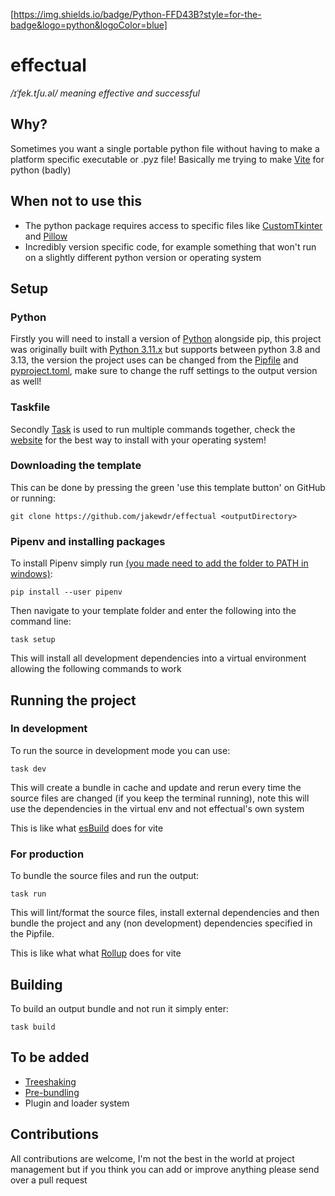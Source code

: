 [https://img.shields.io/badge/Python-FFD43B?style=for-the-badge&logo=python&logoColor=blue]
# effectual

*/ɪˈfek.tʃu.əl/ meaning effective and successful*

## Why?

Sometimes you want a single portable python file without having to make a platform specific executable or .pyz file! Basically me trying to make [Vite](https://vite.dev/) for python (badly)

## When not to use this

- The python package requires access to specific files like [CustomTkinter](https://github.com/TomSchimansky/CustomTkinter/wiki/Packaging#windows-pyinstaller-auto-py-to-exe) and [Pillow](https://python-pillow.org/)
- Incredibly version specific code, for example something that won't run on a slightly different python version or operating system

## Setup

### Python

Firstly you will need to install a version of [Python](https://www.python.org/) alongside pip, this project was originally built with [Python 3.11.x](https://www.python.org/downloads/release/python-31110/) but supports between python 3.8 and 3.13, the version the project uses can be changed from the [Pipfile](https://bilard.medium.com/change-python-version-in-pipenv-1ac7b8f9b7b9) and [pyproject.toml]("https://packaging.python.org/en/latest/guides/writing-pyproject-toml/#python-requires"), make sure to change the ruff settings to the output version as well!

### Taskfile

Secondly [Task](https://taskfile.dev) is used to run multiple commands together, check the [website](https://taskfile.dev/installation/) for the best way to install with your operating system!

### Downloading the template

This can be done by pressing the green 'use this template button' on GitHub or running:

    git clone https://github.com/jakewdr/effectual <outputDirectory>

### Pipenv and installing packages

To install Pipenv simply run [(you made need to add the folder to PATH in windows)](https://github.com/Atri-Labs/atrilabs-engine/discussions/586):

    pip install --user pipenv

Then navigate to your template folder and enter the following into the command line:

    task setup

This will install all development dependencies into a virtual environment allowing the following commands to work

## Running the project

### In development

To run the source in development mode you can use:

    task dev

This will create a bundle in cache and update and rerun every time the source files are changed (if you keep the terminal running), note this will use the dependencies in the virtual env and not effectual's own system

This is like what [esBuild](https://esbuild.github.io/) does for vite

### For production

To bundle the source files and run the output:

    task run

This will lint/format the source files, install external dependencies and then bundle the project and any (non development) dependencies specified in the Pipfile.

This is like what what [Rollup](https://rollupjs.org/) does for vite

## Building

To build an output bundle and not run it simply enter:

    task build

## To be added

- [Treeshaking](https://webpack.js.org/guides/tree-shaking/)
- [Pre-bundling](https://vite.dev/guide/dep-pre-bundling)
- Plugin and loader system

## Contributions

All contributions are welcome, I'm not the best in the world at project management but if you think you can add or improve anything please send over a pull request
